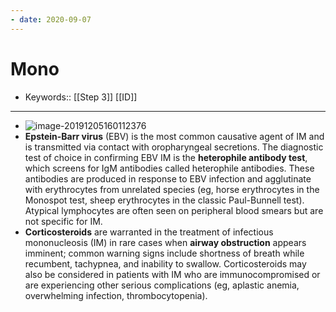 ```yaml
---
- date: 2020-09-07
---
```


# Mono

- Keywords:: [[Step 3]] [[ID]]
---

- ![image-20191205160112376](https://photos.thisispiggy.com/file/wikiFiles/image-20191205160112376.png)
- **Epstein-Barr virus** (EBV) is the most common causative agent of IM and is transmitted via contact with oropharyngeal secretions. The diagnostic test of choice in confirming EBV IM is the **heterophile antibody test**, which screens for IgM antibodies called heterophile antibodies. These antibodies are produced in response to EBV infection and agglutinate with erythrocytes from unrelated species (eg, horse erythrocytes in the Monospot test, sheep erythrocytes in the classic Paul-Bunnell test). Atypical lymphocytes are often seen on peripheral blood smears but are not specific for IM.
- **Corticosteroids** are warranted in the treatment of infectious mononucleosis (IM) in rare cases when **airway obstruction** appears imminent; common warning signs include shortness of breath while recumbent, tachypnea, and inability to swallow. Corticosteroids may also be considered in patients with IM who are immunocompromised or are experiencing other serious complications (eg, aplastic anemia, overwhelming infection, thrombocytopenia).
